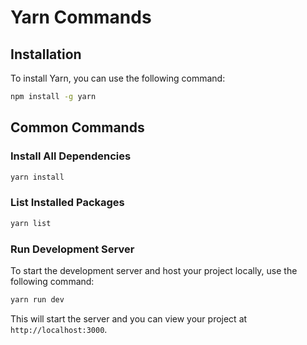 # Yarn Commands

## Installation
To install Yarn, you can use the following command:
```sh
npm install -g yarn
```

## Common Commands

### Install All Dependencies
```sh
yarn install
```

### List Installed Packages
```sh
yarn list
```


### Run Development Server
To start the development server and host your project locally, use the following command:
```sh
yarn run dev
```
This will start the server and you can view your project at `http://localhost:3000`.